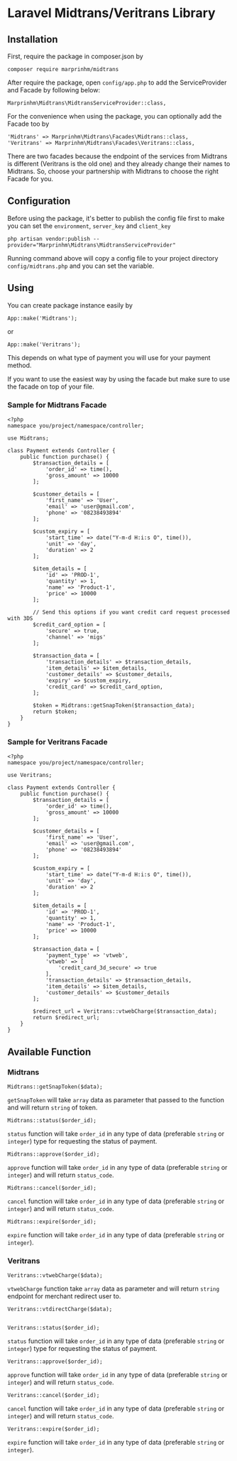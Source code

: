 # Laravel Midtrans/Veritrans Library

## Installation

First, require the package in composer.json by

    composer require marprinhm/midtrans

After require the package, open `config/app.php` to add the ServiceProvider and Facade by following below:

    Marprinhm\Midtrans\MidtransServiceProvider::class,

For the convenience when using the package, you can optionally add the Facade too by

    'Midtrans' => Marprinhm\Midtrans\Facades\Midtrans::class,
    'Veritrans' => Marprinhm\Midtrans\Facades\Veritrans::class,

There are two facades because the endpoint of the services from Midtrans is different (Veritrans is the old one)
and they already change their names to Midtrans. So, choose your partnership with Midtrans to choose the right Facade for you.

## Configuration

Before using the package, it's better to publish the config file first to make you can set the `environment`, `server_key` and `client_key`

    php artisan vendor:publish --provider="Marprinhm\Midtrans\MidtransServiceProvider"

Running command above will copy a config file to your project directory `config/midtrans.php` and you can set the variable.

## Using

You can create package instance easily by

    App::make('Midtrans');

or

    App::make('Veritrans');

This depends on what type of payment you will use for your payment method.

If you want to use the easiest way by using the facade but make sure to use the facade on top of your file.

### Sample for Midtrans Facade

    <?php
    namespace you/project/namespace/controller;

    use Midtrans;

    class Payment extends Controller {
        public function purchase() {
            $transaction_details = [
                'order_id' => time(),
                'gross_amount' => 10000
            ];
            
            $customer_details = [
                'first_name' => 'User',
                'email' => 'user@gmail.com',
                'phone' => '08238493894'
            ];
            
            $custom_expiry = [
                'start_time' => date("Y-m-d H:i:s O", time()),
                'unit' => 'day',
                'duration' => 2
            ];
            
            $item_details = [
                'id' => 'PROD-1',
                'quantity' => 1,
                'name' => 'Product-1',
                'price' => 10000
            ];

            // Send this options if you want credit card request processed with 3DS
            $credit_card_option = [
                'secure' => true, 
                'channel' => 'migs'
            ];

            $transaction_data = [
                'transaction_details' => $transaction_details,
                'item_details' => $item_details,
                'customer_details' => $customer_details,
                'expiry' => $custom_expiry,
                'credit_card' => $credit_card_option,
            ];

            $token = Midtrans::getSnapToken($transaction_data);
            return $token;
        }
    }

### Sample for Veritrans Facade

    <?php
    namespace you/project/namespace/controller;

    use Veritrans;

    class Payment extends Controller {
        public function purchase() {
            $transaction_details = [
                'order_id' => time(),
                'gross_amount' => 10000
            ];
            
            $customer_details = [
                'first_name' => 'User',
                'email' => 'user@gmail.com',
                'phone' => '08238493894'
            ];
            
            $custom_expiry = [
                'start_time' => date("Y-m-d H:i:s O", time()),
                'unit' => 'day',
                'duration' => 2
            ];
            
            $item_details = [
                'id' => 'PROD-1',
                'quantity' => 1,
                'name' => 'Product-1',
                'price' => 10000
            ];

            $transaction_data = [
                'payment_type' => 'vtweb',
                'vtweb' => [
                    'credit_card_3d_secure' => true
                ],
                'transaction_details' => $transaction_details,
                'item_details' => $item_details,
                'customer_details' => $customer_details
            ];

            $redirect_url = Veritrans::vtwebCharge($transaction_data);
            return $redirect_url;
        }
    }

## Available Function
### Midtrans

    Midtrans::getSnapToken($data);
`getSnapToken` will take `array` data as parameter that passed to the function and will return `string` of token.

    Midtrans::status($order_id);
`status` function will take `order_id` in any type of data (preferable `string` or `integer`) type for requesting the status of payment.

    Midtrans::approve($order_id);
`approve` function will take `order_id` in any type of data (preferable `string` or `integer`) and will return `status_code`.

    Midtrans::cancel($order_id);
`cancel` function will take `order_id` in any type of data (preferable `string` or `integer`) and will return `status_code`.

    Midtrans::expire($order_id);
`expire` function will take `order_id` in any type of data (preferable `string` or `integer`).

### Veritrans

    Veritrans::vtwebCharge($data);
`vtwebCharge` function take `array` data as parameter and will return `string` endpoint for merchant redirect user to.

    Veritrans::vtdirectCharge($data);

    
    Veritrans::status($order_id);
`status` function will take `order_id` in any type of data (preferable `string` or `integer`) type for requesting the status of payment.

    Veritrans::approve($order_id);
`approve` function will take `order_id` in any type of data (preferable `string` or `integer`) and will return `status_code`.

    Veritrans::cancel($order_id);
`cancel` function will take `order_id` in any type of data (preferable `string` or `integer`) and will return `status_code`.

    Veritrans::expire($order_id);
`expire` function will take `order_id` in any type of data (preferable `string` or `integer`).
